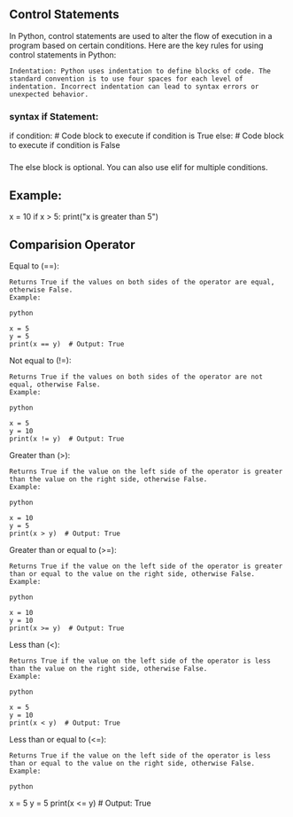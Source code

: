 ## Control Statements
In Python, control statements are used to alter the flow of execution in a program based on certain conditions. Here are the key rules for using control statements in Python:

    Indentation: Python uses indentation to define blocks of code. The standard convention is to use four spaces for each level of indentation. Incorrect indentation can lead to syntax errors or unexpected behavior.

### syntax    if Statement:


if condition:
    # Code block to execute if condition is True
else:
    # Code block to execute if condition is False

#####
The else block is optional.
You can also use elif for multiple conditions.
## Example:
x = 10
if x > 5:
    print("x is greater than 5")

## Comparision Operator

Equal to (==):

    Returns True if the values on both sides of the operator are equal, otherwise False.
    Example:

    python

    x = 5
    y = 5
    print(x == y)  # Output: True

Not equal to (!=):

    Returns True if the values on both sides of the operator are not equal, otherwise False.
    Example:

    python

    x = 5
    y = 10
    print(x != y)  # Output: True

Greater than (>):

    Returns True if the value on the left side of the operator is greater than the value on the right side, otherwise False.
    Example:

    python

    x = 10
    y = 5
    print(x > y)  # Output: True

Greater than or equal to (>=):

    Returns True if the value on the left side of the operator is greater than or equal to the value on the right side, otherwise False.
    Example:

    python

    x = 10
    y = 10
    print(x >= y)  # Output: True

Less than (<):

    Returns True if the value on the left side of the operator is less than the value on the right side, otherwise False.
    Example:

    python

    x = 5
    y = 10
    print(x < y)  # Output: True

Less than or equal to (<=):

    Returns True if the value on the left side of the operator is less than or equal to the value on the right side, otherwise False.
    Example:

    python

x = 5
y = 5
print(x <= y)  # Output: True
